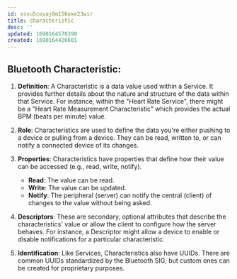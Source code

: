 ```yaml
---
id: xsvu5covaj0m156oxe23wir
title: characteristic
desc: ''
updated: 1690164570399
created: 1690164426601
---
```


## Bluetooth Characteristic:

1. **Definition**: A Characteristic is a data value used within a Service. It provides further details about the nature and structure of the data within that Service. For instance, within the "Heart Rate Service", there might be a "Heart Rate Measurement Characteristic" which provides the actual BPM (beats per minute) value.

2. **Role**: Characteristics are used to define the data you're either pushing to a device or pulling from a device. They can be read, written to, or can notify a connected device of its changes.

3. **Properties**: Characteristics have properties that define how their value can be accessed (e.g., read, write, notify).

   - **Read**: The value can be read.
   - **Write**: The value can be updated.
   - **Notify**: The peripheral (server) can notify the central (client) of changes to the value without being asked.

4. **Descriptors**: These are secondary, optional attributes that describe the characteristics' value or allow the client to configure how the server behaves. For instance, a Descriptor might allow a device to enable or disable notifications for a particular characteristic.

5. **Identification**: Like Services, Characteristics also have UUIDs. There are common UUIDs standardized by the Bluetooth SIG, but custom ones can be created for proprietary purposes.
